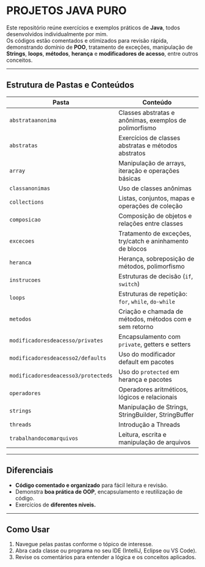 # PROJETOS JAVA PURO

Este repositório reúne exercícios e exemplos práticos de **Java**, todos desenvolvidos individualmente por mim.  
Os códigos estão comentados e otimizados para revisão rápida, demonstrando domínio de **POO**, tratamento de exceções, manipulação de **Strings**, **loops**, **métodos**, **herança** e **modificadores de acesso**, entre outros conceitos.

---

## Estrutura de Pastas e Conteúdos

| Pasta | Conteúdo |
|-------|---------|
| `abstrataanonima` | Classes abstratas e anônimas, exemplos de polimorfismo |
| `abstratas` | Exercícios de classes abstratas e métodos abstratos |
| `array` | Manipulação de arrays, iteração e operações básicas |
| `classanonimas` | Uso de classes anônimas |
| `collections` | Listas, conjuntos, mapas e operações de coleção |
| `composicao` | Composição de objetos e relações entre classes |
| `excecoes` | Tratamento de exceções, try/catch e aninhamento de blocos |
| `heranca` | Herança, sobreposição de métodos, polimorfismo |
| `instrucoes` | Estruturas de decisão (`if`, `switch`) |
| `loops` | Estruturas de repetição: `for`, `while`, `do-while` |
| `metodos` | Criação e chamada de métodos, métodos com e sem retorno |
| `modificadoresdeacesso/privates` | Encapsulamento com `private`, getters e setters |
| `modificadoresdeacesso2/defaults` | Uso do modificador default em pacotes |
| `modificadoresdeacesso3/protecteds` | Uso do `protected` em herança e pacotes |
| `operadores` | Operadores aritméticos, lógicos e relacionais |
| `strings` | Manipulação de Strings, StringBuilder, StringBuffer |
| `threads` | Introdução a Threads |
| `trabalhandocomarquivos` | Leitura, escrita e manipulação de arquivos |

---

## Diferenciais

- **Código comentado e organizado** para fácil leitura e revisão.
- Demonstra **boa prática de OOP**, encapsulamento e reutilização de código.
- Exercícios de **diferentes níveis.**

---

## Como Usar

1. Navegue pelas pastas conforme o tópico de interesse.
2. Abra cada classe ou programa no seu IDE (IntelliJ, Eclipse ou VS Code).
3. Revise os comentários para entender a lógica e os conceitos aplicados.
